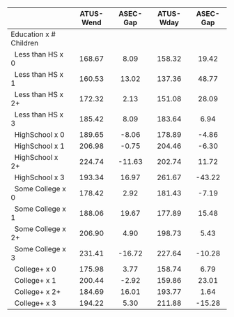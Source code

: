 
|                      |    ATUS-Wend |     ASEC-Gap |    ATUS-Wday |     ASEC-Gap |
| -------------------- | :----------: | :----------: | :----------: | :----------: |
| Education x # Children |              |              |              |              |
| &nbsp;&nbsp;Less than HS x 0 |       168.67 |         8.09 |       158.32 |        19.42 |
| &nbsp;&nbsp;Less than HS x 1 |       160.53 |        13.02 |       137.36 |        48.77 |
| &nbsp;&nbsp;Less than HS x 2+ |       172.32 |         2.13 |       151.08 |        28.09 |
| &nbsp;&nbsp;Less than HS x 3 |       185.42 |         8.09 |       183.64 |         6.94 |
| &nbsp;&nbsp;HighSchool x 0 |       189.65 |        -8.06 |       178.89 |        -4.86 |
| &nbsp;&nbsp;HighSchool x 1 |       206.98 |        -0.75 |       204.46 |        -6.30 |
| &nbsp;&nbsp;HighSchool x 2+ |       224.74 |       -11.63 |       202.74 |        11.72 |
| &nbsp;&nbsp;HighSchool x 3 |       193.34 |        16.97 |       261.67 |       -43.22 |
| &nbsp;&nbsp;Some College x 0 |       178.42 |         2.92 |       181.43 |        -7.19 |
| &nbsp;&nbsp;Some College x 1 |       188.06 |        19.67 |       177.89 |        15.48 |
| &nbsp;&nbsp;Some College x 2+ |       206.90 |         4.90 |       198.73 |         5.43 |
| &nbsp;&nbsp;Some College x 3 |       231.41 |       -16.72 |       227.64 |       -10.28 |
| &nbsp;&nbsp;College+ x 0 |       175.98 |         3.77 |       158.74 |         6.79 |
| &nbsp;&nbsp;College+ x 1 |       200.44 |        -2.92 |       159.86 |        23.01 |
| &nbsp;&nbsp;College+ x 2+ |       184.69 |        16.01 |       193.77 |         1.64 |
| &nbsp;&nbsp;College+ x 3 |       194.22 |         5.30 |       211.88 |       -15.28 |

